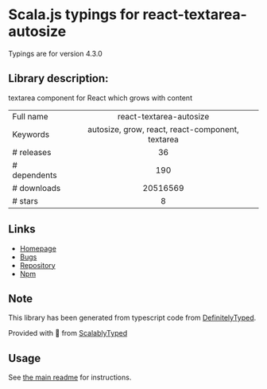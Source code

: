 
# Scala.js typings for react-textarea-autosize

Typings are for version 4.3.0

## Library description:
textarea component for React which grows with content

|                    |                 |
| ------------------ | :-------------: |
| Full name          | react-textarea-autosize |
| Keywords           | autosize, grow, react, react-component, textarea |
| # releases         | 36 |
| # dependents       | 190 |
| # downloads        | 20516569 |
| # stars            | 8 |

## Links
- [Homepage](https://github.com/andreypopp/react-textarea-autosize#readme)
- [Bugs](https://github.com/andreypopp/react-textarea-autosize/issues)
- [Repository](https://github.com/andreypopp/react-textarea-autosize)
- [Npm](https://www.npmjs.com/package/react-textarea-autosize)
    


## Note
This library has been generated from typescript code from [DefinitelyTyped](https://definitelytyped.org).

Provided with :purple_heart: from [ScalablyTyped](https://github.com/oyvindberg/ScalablyTyped)

## Usage
See [the main readme](../../readme.md) for instructions.


